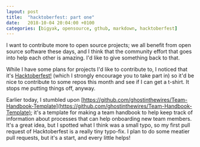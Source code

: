 ```yaml
---
layout: post
title:  "hacktoberfest: part one"
date:   2018-10-04 20:04:00 +0100
categories: [bigyak, opensource, gthub, markdown, hacktoberfest]
---
```

I want to contribute more to open source projects; we all benefit from open source software these days, and I think that the community effort that goes into help each other is amazing. I'd like to give something back to that.

While I have some plans for projects I'd like to contribute to, I noticed that it's [Hacktoberfest!](https://hacktoberfest.digitalocean.com/) (which I strongly encourage you to take part in) so it'd be nice to contribute to some repos this month and see if I can get a t-shirt. It stops me putting things off, anyway.

Earlier today, I stumbled upon [https://github.com/ghostinthewires/Team-Handbook-Template](https://github.com/ghostinthewires/Team-Handbook-Template); it's a template for making a team handbook to help keep track of information about processes that can help onboarding new team members. It's a great idea, but I spotted what I think was a small typo, so my first pull request of Hacktoberfest is a really tiny typo-fix. I plan to do some meatier pull requests, but it's a start, and every little helps!
